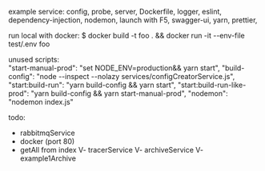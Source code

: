 example service:
config, probe, server, Dockerfile, logger, eslint, dependency-injection, nodemon, launch with F5, swagger-ui, yarn, prettier,

run local with docker:
$ docker build -t foo . && docker run -it --env-file test/.env foo



unused scripts:  
    "start-manual-prod": "set NODE_ENV=production&& yarn start",
    "build-config": "node --inspect --nolazy services/configCreatorService.js",
    "start:build-run": "yarn build-config && yarn start",
    "start:build-run-like-prod": "yarn build-config && yarn start-manual-prod",
    "nodemon": "nodemon index.js"



todo:
- rabbitmqService
- docker (port 80)
- getAll from index
V- tracerService
V- archiveService
V- example1Archive